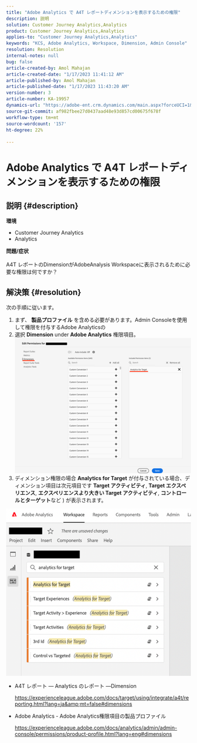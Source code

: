 ```yaml
---
title: "Adobe Analytics で A4T レポートディメンションを表示するための権限"
description: 説明
solution: Customer Journey Analytics,Analytics
product: Customer Journey Analytics,Analytics
applies-to: "Customer Journey Analytics,Analytics"
keywords: "KCS, Adobe Analytics, Workspace, Dimension, Admin Console"
resolution: Resolution
internal-notes: null
bug: false
article-created-by: Amol Mahajan
article-created-date: "1/17/2023 11:41:12 AM"
article-published-by: Amol Mahajan
article-published-date: "1/17/2023 11:43:20 AM"
version-number: 3
article-number: KA-19957
dynamics-url: "https://adobe-ent.crm.dynamics.com/main.aspx?forceUCI=1&pagetype=entityrecord&etn=knowledgearticle&id=a94a6dd4-5b96-ed11-aad1-6045bd006b3d"
source-git-commit: af982fbee27d0437aad48e93d857cd00675f678f
workflow-type: tm+mt
source-wordcount: '157'
ht-degree: 22%

---
```


# Adobe Analytics で A4T レポートディメンションを表示するための権限

## 説明 {#description}

<b>環境</b>
- Customer Journey Analytics
- Analytics



<b>問題/症状</b><br><br>A4T レポートのDimensionがAdobeAnalysis Workspaceに表示されるために必要な権限は何ですか？<br>

## 解決策 {#resolution}

次の手順に従います。
1. まず、 <b>製品プロファイル</b> を含める必要があります。Admin Consoleを使用して権限を付与するAdobe Analyticsの
2. 選択 <b>Dimension</b> under <b>Adobe Analytics</b> 権限項目。\
   ![](assets/123b13c2-bb08-ed11-82e4-00224809a4ae.png)
3. ディメンション権限の場合 <b>Analytics for Target</b> が付与されている場合、ディメンション項目は次元項目です <b>Target アクティビティ</b>, <b>Target エクスペリエンス</b>, <b>エクスペリエンスより大きい Target アクティビティ</b>, <b>コントロールとターゲット</b>など ) が表示されます。


![](assets/8b0bbd95-f4f5-ec11-bb3d-000d3a5b0d3b.png)

- A4T レポート — Analytics のレポート —Dimension

   https://experienceleague.adobe.com/docs/target/using/integrate/a4t/reporting.html?lang=ja&amp;mt=false#dimensions
- Adobe Analytics - Adobe Analytics権限項目の製品プロファイル

   https://experienceleague.adobe.com/docs/analytics/admin/admin-console/permissions/product-profile.html?lang=eng#dimensions

